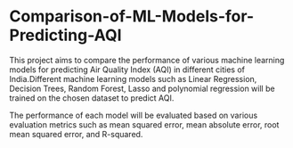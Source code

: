# Comparison-of-ML-Models-for-Predicting-AQI
This project aims to compare the performance of various machine learning models for predicting Air Quality Index (AQI) in different cities of India.Different machine learning models such as Linear Regression, Decision Trees, Random Forest, Lasso and polynomial regression will be trained on the chosen dataset to predict AQI.

The performance of each model will be evaluated based on various evaluation metrics such as mean squared error, mean absolute error, root mean squared error, and R-squared. 
